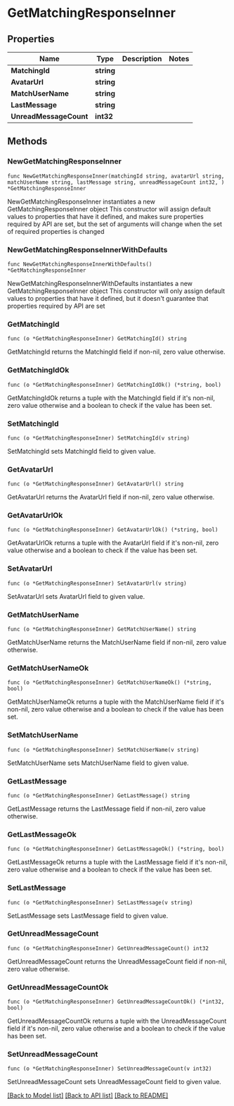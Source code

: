 # GetMatchingResponseInner

## Properties

Name | Type | Description | Notes
------------ | ------------- | ------------- | -------------
**MatchingId** | **string** |  | 
**AvatarUrl** | **string** |  | 
**MatchUserName** | **string** |  | 
**LastMessage** | **string** |  | 
**UnreadMessageCount** | **int32** |  | 

## Methods

### NewGetMatchingResponseInner

`func NewGetMatchingResponseInner(matchingId string, avatarUrl string, matchUserName string, lastMessage string, unreadMessageCount int32, ) *GetMatchingResponseInner`

NewGetMatchingResponseInner instantiates a new GetMatchingResponseInner object
This constructor will assign default values to properties that have it defined,
and makes sure properties required by API are set, but the set of arguments
will change when the set of required properties is changed

### NewGetMatchingResponseInnerWithDefaults

`func NewGetMatchingResponseInnerWithDefaults() *GetMatchingResponseInner`

NewGetMatchingResponseInnerWithDefaults instantiates a new GetMatchingResponseInner object
This constructor will only assign default values to properties that have it defined,
but it doesn't guarantee that properties required by API are set

### GetMatchingId

`func (o *GetMatchingResponseInner) GetMatchingId() string`

GetMatchingId returns the MatchingId field if non-nil, zero value otherwise.

### GetMatchingIdOk

`func (o *GetMatchingResponseInner) GetMatchingIdOk() (*string, bool)`

GetMatchingIdOk returns a tuple with the MatchingId field if it's non-nil, zero value otherwise
and a boolean to check if the value has been set.

### SetMatchingId

`func (o *GetMatchingResponseInner) SetMatchingId(v string)`

SetMatchingId sets MatchingId field to given value.


### GetAvatarUrl

`func (o *GetMatchingResponseInner) GetAvatarUrl() string`

GetAvatarUrl returns the AvatarUrl field if non-nil, zero value otherwise.

### GetAvatarUrlOk

`func (o *GetMatchingResponseInner) GetAvatarUrlOk() (*string, bool)`

GetAvatarUrlOk returns a tuple with the AvatarUrl field if it's non-nil, zero value otherwise
and a boolean to check if the value has been set.

### SetAvatarUrl

`func (o *GetMatchingResponseInner) SetAvatarUrl(v string)`

SetAvatarUrl sets AvatarUrl field to given value.


### GetMatchUserName

`func (o *GetMatchingResponseInner) GetMatchUserName() string`

GetMatchUserName returns the MatchUserName field if non-nil, zero value otherwise.

### GetMatchUserNameOk

`func (o *GetMatchingResponseInner) GetMatchUserNameOk() (*string, bool)`

GetMatchUserNameOk returns a tuple with the MatchUserName field if it's non-nil, zero value otherwise
and a boolean to check if the value has been set.

### SetMatchUserName

`func (o *GetMatchingResponseInner) SetMatchUserName(v string)`

SetMatchUserName sets MatchUserName field to given value.


### GetLastMessage

`func (o *GetMatchingResponseInner) GetLastMessage() string`

GetLastMessage returns the LastMessage field if non-nil, zero value otherwise.

### GetLastMessageOk

`func (o *GetMatchingResponseInner) GetLastMessageOk() (*string, bool)`

GetLastMessageOk returns a tuple with the LastMessage field if it's non-nil, zero value otherwise
and a boolean to check if the value has been set.

### SetLastMessage

`func (o *GetMatchingResponseInner) SetLastMessage(v string)`

SetLastMessage sets LastMessage field to given value.


### GetUnreadMessageCount

`func (o *GetMatchingResponseInner) GetUnreadMessageCount() int32`

GetUnreadMessageCount returns the UnreadMessageCount field if non-nil, zero value otherwise.

### GetUnreadMessageCountOk

`func (o *GetMatchingResponseInner) GetUnreadMessageCountOk() (*int32, bool)`

GetUnreadMessageCountOk returns a tuple with the UnreadMessageCount field if it's non-nil, zero value otherwise
and a boolean to check if the value has been set.

### SetUnreadMessageCount

`func (o *GetMatchingResponseInner) SetUnreadMessageCount(v int32)`

SetUnreadMessageCount sets UnreadMessageCount field to given value.



[[Back to Model list]](../README.md#documentation-for-models) [[Back to API list]](../README.md#documentation-for-api-endpoints) [[Back to README]](../README.md)


